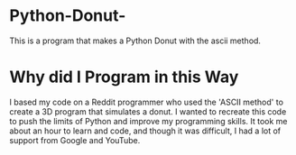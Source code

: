 # Python-Donut-
This is a program that makes a Python Donut with the ascii method. 

# Why did I Program in this Way #

I based my code on a Reddit programmer who used the 'ASCII method' to create a 3D program that simulates a donut. I wanted to recreate this code to push the limits of Python and improve my programming skills. It took me about an hour to learn and code, and though it was difficult, I had a lot of support from Google and YouTube.
